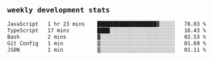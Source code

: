<samp>
    <h3>weekly development stats</h3>
<!--START_SECTION:waka-->

```txt
JavaScript   1 hr 23 mins    ███████████████████▓░░░░░   78.03 %
TypeScript   17 mins         ████░░░░░░░░░░░░░░░░░░░░░   16.43 %
Bash         2 mins          ▓░░░░░░░░░░░░░░░░░░░░░░░░   02.53 %
Git Config   1 min           ▒░░░░░░░░░░░░░░░░░░░░░░░░   01.69 %
JSON         1 min           ▒░░░░░░░░░░░░░░░░░░░░░░░░   01.11 %
```

<!--END_SECTION:waka-->
</samp>
